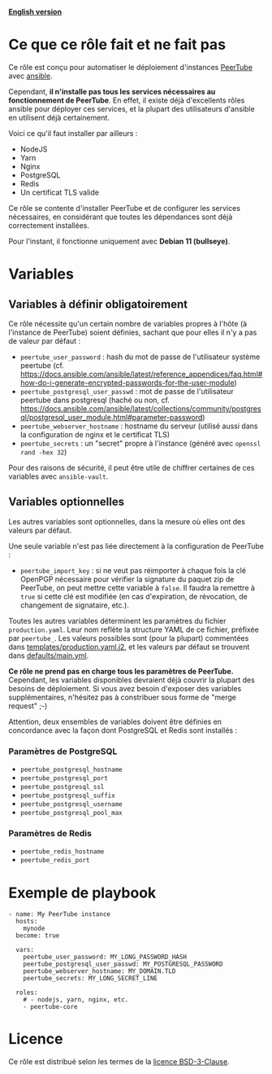 **[English version](README.md)**

# Ce que ce rôle fait et ne fait pas

Ce rôle est conçu pour automatiser le déploiement d'instances [PeerTube](https://joinpeertube.org) avec [ansible](https://www.ansible.com).

Cependant, **il n'installe pas tous les services nécessaires au fonctionnement de PeerTube**. En effet, il existe déjà d'excellents rôles ansible pour déployer ces services, et la plupart des utilisateurs d'ansible en utilisent déjà certainement.

Voici ce qu'il faut installer par ailleurs :

- NodeJS
- Yarn
- Nginx
- PostgreSQL
- Redis
- Un certificat TLS valide

Ce rôle se contente d'installer PeerTube et de configurer les services nécessaires, en considérant que toutes les dépendances sont déjà correctement installées.

Pour l'instant, il fonctionne uniquement avec **Debian 11 (bullseye)**.


# Variables

## Variables à définir obligatoirement

Ce rôle nécessite qu'un certain nombre de variables propres à l'hôte (à l'instance de PeerTube) soient définies, sachant que pour elles il n'y a pas de valeur par défaut :

- `peertube_user_password` : hash du mot de passe de l'utilisateur système peertube (cf. https://docs.ansible.com/ansible/latest/reference_appendices/faq.html#how-do-i-generate-encrypted-passwords-for-the-user-module)
- `peertube_postgresql_user_passwd` : mot de passe de l'utilisateur peertube dans postgresql (haché ou non, cf. https://docs.ansible.com/ansible/latest/collections/community/postgresql/postgresql_user_module.html#parameter-password)
- `peertube_webserver_hostname` : hostname du serveur (utilisé aussi dans la configuration de nginx et le certificat TLS)
- `peertube_secrets` : un "secret" propre à l'instance (généré avec `openssl rand -hex 32`)

Pour des raisons de sécurité, il peut être utile de chiffrer certaines de ces variables avec `ansible-vault`.


## Variables optionnelles

Les autres variables sont optionnelles, dans la mesure où elles ont des valeurs par défaut.

Une seule variable n'est pas liée directement à la configuration de PeerTube :

- `peertube_import_key` : si ne veut pas réimporter à chaque fois la clé OpenPGP nécessaire pour vérifier la signature du paquet zip de PeerTube, on peut mettre cette variable à `false`. Il faudra la remettre à `true` si cette clé est modifiée (en cas d'expiration, de révocation, de changement de signataire, etc.).

Toutes les autres variables déterminent les paramètres du fichier `production.yaml`. Leur nom reflète la structure YAML de ce fichier, préfixée par `peertube_`. Les valeurs possibles sont (pour la plupart) commentées dans [templates/production.yaml.j2](templates/production.yaml.j2), et les valeurs par défaut se trouvent dans [defaults/main.yml](defaults/main.yml).

**Ce rôle ne prend pas en charge tous les paramètres de PeerTube.** Cependant, les variables disponibles devraient déjà couvrir la plupart des besoins de déploiement. Si vous avez besoin d'exposer des variables supplémentaires, n'hésitez pas à constribuer sous forme de "merge request" ;-)

Attention, deux ensembles de variables doivent être définies en concordance avec la façon dont PostgreSQL et Redis sont installés :

### Paramètres de PostgreSQL

- `peertube_postgresql_hostname`
- `peertube_postgresql_port`
- `peertube_postgresql_ssl`
- `peertube_postgresql_suffix`
- `peertube_postgresql_username`
- `peertube_postgresql_pool_max`

### Paramètres de Redis

- `peertube_redis_hostname`
- `peertube_redis_port`


# Exemple de playbook

```
- name: My PeerTube instance
  hosts:
    mynode
  become: true

  vars:
    peertube_user_password: MY_LONG_PASSWORD_HASH
    peertube_postgresql_user_passwd: MY_POSTGRESQL_PASSWORD
    peertube_webserver_hostname: MY_DOMAIN.TLD
    peertube_secrets: MY_LONG_SECRET_LINE

  roles:
    # - nodejs, yarn, nginx, etc.
    - peertube-core
```


# Licence

Ce rôle est distribué selon les termes de la [licence BSD-3-Clause](LICENSE).
